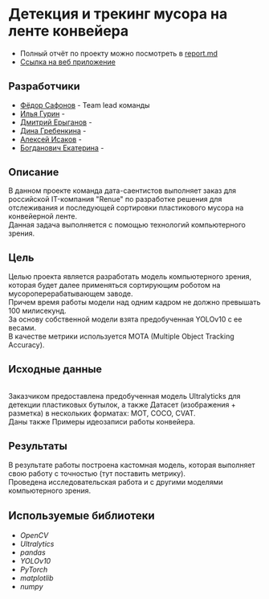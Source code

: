 <h1 align="left">Детекция и трекинг мусора на ленте конвейера</a></h1>

* Полный отчёт по проекту можно посмотреть в [report.md](https://)
* [Ссылка на веб приложение](https://)

<h2 style="font-size: 20px;">Разработчики</h2>

* [Фёдор Сафонов](https://) - Team lead команды 
* [Илья Гурин](https://github.com/IlyaLion) - 
* [Дмитрий Ерыганов](https://github.com/Dnevvs) - 
* [Дина Гребенкина](https://github.com/DinaGreb) -
* [Алексей Исаков](https://github.com/IT-DS-Alex) - 
* [Богданович Екатерина](https://github.com/Kate_B_DS) -


<h2 style="font-size: 20px;">Описание</h2>
В данном проекте команда дата-саентистов выполняет заказ для российской IT-компания "Renue" по разработке решения для отслеживания и последующей сортировки пластикового мусора на конвейерной ленте.
</br>Данная задача выполняется с помощью технологий компьютерного зрения.

<h2 style="font-size: 20px;">Цель</h2>
Целью проекта является разработать модель компьютерного зрения, которая будет далее применяться сортирующим роботом на мусороперерабатывающем заводе.
</br>Причем время работы модели над одним кадром не должно превышать 100 милисекунд.
</br>За основу собственной модели взята предобученная YOLOv10 c ее весами. 
</br>В качестве метрики используется MOTA (Multiple Object Tracking Accuracy).

<h2 style="font-size: 20px;">Исходные данные</h2>
</br>Заказчиком предоставлена предобученная модель Ultralyticks для детекции пластиковых бутылок, а также Датасет (изображения + разметка) в нескольких форматах: MOT, COCO, CVAT.
</br>Даны также Примеры идеозаписи работы конвейера.

<h2 style="font-size: 20px;">Результаты</h2>
В результате работы построена кастомная модель, которая выполняет свою работу с точностью (тут поставить метрику).
</br>Проведена исcледовательская работа и с другими моделями компьютерного зрения.


## Используемые библиотеки
+ *OpenCV*
+ *Ultralytics*
+ *pandas*
+ *YOLOv10*
+ *PyTorch*
+ *matplotlib*
+ *numpy*

